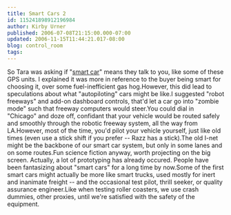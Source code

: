 ```yaml
---
title: Smart Cars 2
id: 115241898912196984
author: Kirby Urner
published: 2006-07-08T21:15:00.000-07:00
updated: 2006-11-15T11:44:21.017-08:00
blog: control_room
tags: 
---
```


So Tara was asking if "[smart car](http://mybizmo.blogspot.com/2006/06/smart-cars.html)" means they talk to you, like some of these GPS units.  I explained it was more in reference to the buyer being smart for choosing it, over some fuel-inefficient gas hog.However, this did lead to speculations about what "autopiloting" cars might be like.I suggested "robot freeways" and add-on dashboard controls, that'd let a car go into "zombie mode" such that freeway computers would steer.You could dial in "Chicago" and doze off, confidant that your vehicle would be routed safely and smoothly through the robotic freeway system, all the way from LA.However, most of the time, you'd pilot your vehicle yourself, just like old times (even use a stick shift if you prefer -- Razz has a stick).The old I-net might be the backbone of our smart car system, but only in some lanes and on some routes.Fun science fiction anyway, worth projecting on the big screen.  Actually, a lot of prototyping has already occured.  People have been fantasizing about "smart cars" for a long time by now.Some of the first smart cars might actually be more like smart trucks, used mostly for inert and inanimate freight -- and the occasional test pilot, thrill seeker, or quality assurance engineer.Like when testing roller coasters, we use crash dummies, other proxies, until we're satisfied with the safety of the equipment.